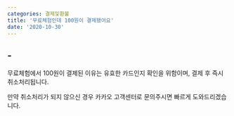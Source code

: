 ```yaml
---
categories: 결제및환불
title: '무료체험인데 100원이 결제됐어요'
date: '2020-10-30'
---
```


## -

무료체험에서 100원이 결제된 이유는 유효한 카드인지 확인을 위함이며, 결제 후 즉시 취소처리됩니다.

만약 취소처리가 되지 않으신 경우 카카오 고객센터로 문의주시면 빠르게 도와드리겠습니다.

